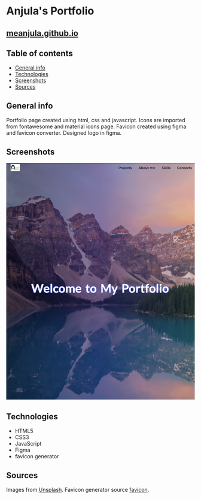 # Anjula's Portfolio

## [meanjula.github.io](https://meanjula.github.io/)

## Table of contents

- [General info](#general-info)
- [Technologies](#technologies)
- [Screenshots](#portfolio-screenshots)
- [Sources](#Sources)

## General info

Portfolio page created using html, css and javascript.
Icons are imported from fontawesome and material icons page.
Favicon created using figma and favicon converter.
Designed logo in figma.

## Screenshots

![portfolio screenshot1](images/front.png)

## Technologies

- HTML5
- CSS3
- JavaScript
- Figma
- favicon generator

## Sources

Images from [Unsplash](https://unsplash.com/).
Favicon generator source [favicon](https://favicon.io/favicon-converter/).
